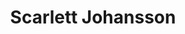 ---
title: Scarlett Johansson
role: Actor
photo: https://m.media-amazon.com/images/M/MV5BMTM3OTUwMDYwNl5BMl5BanBnXkFtZTcwNTUyNzc3Nw@@._V1_UY317_CR23,0,214,317_AL_.jpg
link: https://www.imdb.com/name/nm0424060
---